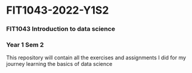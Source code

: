 # FIT1043-2022-Y1S2
### FIT1043 Introduction to data science
### Year 1 Sem 2
This repository will contain all the exercises and assignments I did for my journey learning the basics of data science
